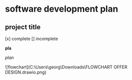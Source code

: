 # software development plan

## project title

[x] complete
[] incomplete

**pla**

*plan*


![flowchart](C:\Users\georg\Downloads\FLOWCHART OFFER DESIGN.drawio.png)